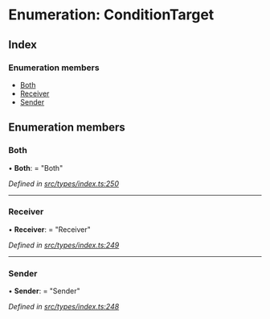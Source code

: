 # Enumeration: ConditionTarget

## Index

### Enumeration members

* [Both](conditiontarget.md#both)
* [Receiver](conditiontarget.md#receiver)
* [Sender](conditiontarget.md#sender)

## Enumeration members

###  Both

• **Both**: = "Both"

*Defined in [src/types/index.ts:250](https://github.com/PolymathNetwork/polymesh-sdk/blob/05b527a2/src/types/index.ts#L250)*

___

###  Receiver

• **Receiver**: = "Receiver"

*Defined in [src/types/index.ts:249](https://github.com/PolymathNetwork/polymesh-sdk/blob/05b527a2/src/types/index.ts#L249)*

___

###  Sender

• **Sender**: = "Sender"

*Defined in [src/types/index.ts:248](https://github.com/PolymathNetwork/polymesh-sdk/blob/05b527a2/src/types/index.ts#L248)*
